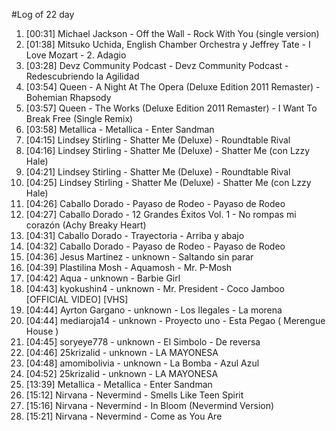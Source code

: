 #Log of 22 day

1. [00:31] Michael Jackson - Off the Wall - Rock With You (single version)
1. [01:38] Mitsuko Uchida, English Chamber Orchestra y Jeffrey Tate - I Love Mozart - 2. Adagio
1. [03:28] Devz Community Podcast - Devz Community Podcast - Redescubriendo la Agilidad
1. [03:54] Queen - A Night At The Opera (Deluxe Edition 2011 Remaster) - Bohemian Rhapsody
1. [03:57] Queen - The Works (Deluxe Edition 2011 Remaster) - I Want To Break Free (Single Remix)
1. [03:58] Metallica - Metallica - Enter Sandman
1. [04:15] Lindsey Stirling - Shatter Me (Deluxe) - Roundtable Rival
1. [04:16] Lindsey Stirling - Shatter Me (Deluxe) - Shatter Me (con Lzzy Hale)
1. [04:21] Lindsey Stirling - Shatter Me (Deluxe) - Roundtable Rival
1. [04:25] Lindsey Stirling - Shatter Me (Deluxe) - Shatter Me (con Lzzy Hale)
1. [04:26] Caballo Dorado - Payaso de Rodeo - Payaso de Rodeo
1. [04:27] Caballo Dorado - 12 Grandes Éxitos Vol. 1 - No rompas mi corazón (Achy Breaky Heart)
1. [04:31] Caballo Dorado - Trayectoria - Arriba y abajo
1. [04:32] Caballo Dorado - Payaso de Rodeo - Payaso de Rodeo
1. [04:36] Jesus Martinez - unknown - Saltando sin parar
1. [04:39] Plastilina Mosh - Aquamosh - Mr. P-Mosh
1. [04:42] Aqua - unknown - Barbie Girl
1. [04:43] kyokushin4 - unknown - Mr. President - Coco Jamboo [OFFICIAL VIDEO] [VHS]
1. [04:44] Ayrton Gargano - unknown - Los Ilegales - La morena
1. [04:44] mediaroja14 - unknown - Proyecto uno - Esta Pegao ( Merengue House )
1. [04:45] soryeye778 - unknown - El Simbolo - De reversa
1. [04:46] 25krizalid - unknown - LA MAYONESA
1. [04:48] amomibolivia - unknown - La Bomba - Azul Azul
1. [04:52] 25krizalid - unknown - LA MAYONESA
1. [13:39] Metallica - Metallica - Enter Sandman
1. [15:12] Nirvana - Nevermind - Smells Like Teen Spirit
1. [15:16] Nirvana - Nevermind - In Bloom (Nevermind Version)
1. [15:21] Nirvana - Nevermind - Come as You Are
